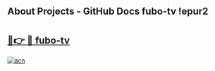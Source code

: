 ## About Projects - GitHub Docs fubo-tv !epur2

# <h2><a href="https://andorid.site?title=fubo-tv&ref=14PRO">🔗👉 🔴 fubo-tv</a></h2>

[![acn](https://github.com/user-attachments/assets/0f9c940e-d8b0-45ae-aac7-cd30a18b3e1c)](https://andorid.site?title=fubo-tv&ref=14PRO)

